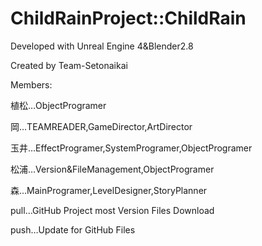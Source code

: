 # ChildRainProject::ChildRain

Developed with Unreal Engine 4&Blender2.8

Created by Team-Setonaikai

Members:

植松…ObjectProgramer

岡…TEAMREADER,GameDirector,ArtDirector

玉井…EffectProgramer,SystemProgramer,ObjectProgramer

松浦…Version&FileManagement,ObjectProgramer

森…MainProgramer,LevelDesigner,StoryPlanner


pull…GitHub Project most Version Files Download

push…Update for GitHub Files

